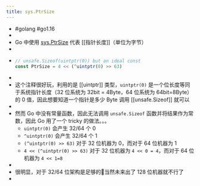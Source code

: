 ```yaml
---
title: sys.PtrSize
---
```


- #golang #go1.16
-
- Go 中使用 [sys.PtrSize](https://github.com/golang/go/blob/release-branch.go1.16/src/runtime/internal/sys/stubs.go#L9:7) 代表 [[指针长度]]（单位为字节）
-
- ```javascript
  // unsafe.Sizeof(uintptr(0)) but an ideal const
  const PtrSize = 4 << (^uintptr(0) >> 63)
  ```
-
- 这个注释很好玩，利用的是 [[uintptr]] 类型，`uintptr(0)` 是一个位长度等同于系统指针长度（32 位系统为 32bit = 4Byte，64 位系统为 64bit=8Byte）的 0 值，因此想要知道一个指针是多少 Byte 调用 [[unsafe.Sizeof]] 就可以
-
- 然而 Go 中没有常量函数，因此无法调用 `unsafe.Sizeof` 函数并将结果作为常数，因此 Go 用了一个 tricky 的做法。。。
	- `uintptr(0)` 会产生 32/64 个 0
	- `^uintptr(0)` 会产生 32/64 个 1
	- `(^uintptr(0) >> 63)` 对于 32 位机器为 0，而对于 64 位机器为 1
	- `4 << (^uintptr(0) >> 63)` 对于 32 位机器为 `4 << 0 = 4`，而对于 64 位机器为 `4 << 1=8`
-
- 很明显，对于 32/64 位架构是足够的🌚当然未来出了 128 位机器就不行了
-